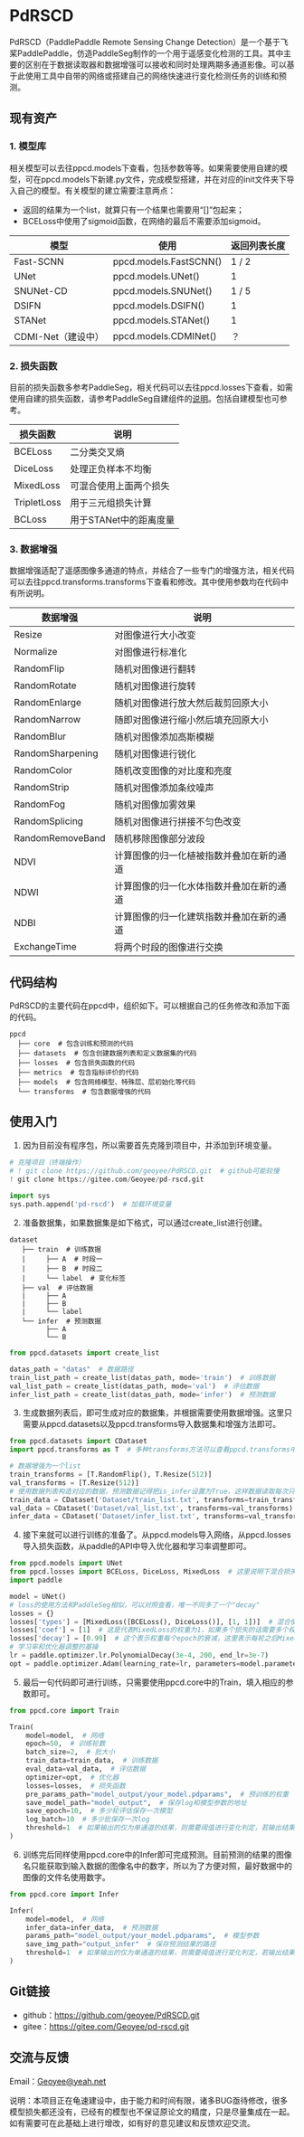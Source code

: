 # PdRSCD

PdRSCD（PaddlePaddle Remote Sensing Change Detection）是一个基于飞桨PaddlePaddle，仿造PaddleSeg制作的一个用于遥感变化检测的工具。其中主要的区别在于数据读取器和数据增强可以接收和同时处理两期多通道影像。可以基于此使用工具中自带的网络或搭建自己的网络快速进行变化检测任务的训练和预测。

## 现有资产

### 1. 模型库

相关模型可以去往ppcd.models下查看，包括参数等等。如果需要使用自建的模型，可在ppcd.models下新建.py文件，完成模型搭建，并在对应的init文件夹下导入自己的模型。有关模型的建立需要注意两点：

- 返回的结果为一个list，就算只有一个结果也需要用“[]”包起来；
- BCELoss中使用了sigmoid函数，在网络的最后不需要添加sigmoid。

| 模型               | 使用                   | 返回列表长度 |
| ------------------ | ---------------------- | ------------ |
| Fast-SCNN          | ppcd.models.FastSCNN() | 1 / 2        |
| UNet               | ppcd.models.UNet()     | 1            |
| SNUNet-CD          | ppcd.models.SNUNet()   | 1 / 5        |
| DSIFN              | ppcd.models.DSIFN()    | 1            |
| STANet             | ppcd.models.STANet()   | 1            |
| CDMI-Net（建设中） | ppcd.models.CDMINet()  | ？           |

### 2. 损失函数

目前的损失函数多参考PaddleSeg，相关代码可以去往ppcd.losses下查看，如需使用自建的损失函数，请参考PaddleSeg自建组件的[说明](https://gitee.com/paddlepaddle/PaddleSeg/blob/release/v2.0/docs/add_new_model.md)。包括自建模型也可参考。

| 损失函数    | 说明                   |
| ----------- | ---------------------- |
| BCELoss     | 二分类交叉熵           |
| DiceLoss    | 处理正负样本不均衡     |
| MixedLoss   | 可混合使用上面两个损失 |
| TripletLoss | 用于三元组损失计算     |
| BCLoss      | 用于STANet中的距离度量 |

### 3. 数据增强

数据增强适配了遥感图像多通道的特点，并结合了一些专门的增强方法，相关代码可以去往ppcd.transforms.transforms下查看和修改。其中使用参数均在代码中有所说明。

| 数据增强         | 说明                                     |
| ---------------- | ---------------------------------------- |
| Resize           | 对图像进行大小改变                       |
| Normalize        | 对图像进行标准化                         |
| RandomFlip       | 随机对图像进行翻转                       |
| RandomRotate     | 随机对图像进行旋转                       |
| RandomEnlarge    | 随机对图像进行放大然后裁剪回原大小       |
| RandomNarrow     | 随即对图像进行缩小然后填充回原大小       |
| RandomBlur       | 随机对图像添加高斯模糊                   |
| RandomSharpening | 随机对图像进行锐化                       |
| RandomColor      | 随机改变图像的对比度和亮度               |
| RandomStrip      | 随机对图像添加条纹噪声                   |
| RandomFog        | 随机对图像加雾效果                       |
| RandomSplicing   | 随机对图像进行拼接不匀色改变             |
| RandomRemoveBand | 随机移除图像部分波段                     |
| NDVI             | 计算图像的归一化植被指数并叠加在新的通道 |
| NDWI             | 计算图像的归一化水体指数并叠加在新的通道 |
| NDBI             | 计算图像的归一化建筑指数并叠加在新的通道 |
| ExchangeTime     | 将两个时段的图像进行交换                 |

## 代码结构

PdRSCD的主要代码在ppcd中，组织如下。可以根据自己的任务修改和添加下面的代码。

```
ppcd
  ├── core  # 包含训练和预测的代码
  ├── datasets  # 包含创建数据列表和定义数据集的代码
  ├── losses  # 包含损失函数的代码
  ├── metrics  # 包含指标评价的代码
  ├── models  # 包含网络模型、特殊层、层初始化等代码
  └── transforms  # 包含数据增强的代码
```

## 使用入门

1. 因为目前没有程序包，所以需要首先克隆到项目中，并添加到环境变量。

```python
# 克隆项目（终端操作）
# ! git clone https://github.com/geoyee/PdRSCD.git  # github可能较慢
! git clone https://gitee.com/Geoyee/pd-rscd.git
    
import sys
sys.path.append('pd-rscd')  # 加载环境变量
```

2. 准备数据集，如果数据集是如下格式，可以通过create_list进行创建。

```
dataset
   ├── train  # 训练数据
   |     ├── A  # 时段一
   |     ├── B  # 时段二
   |     └── label  # 变化标签
   ├── val  # 评估数据
   |     ├── A
   |     ├── B
   |     └── label
   └── infer  # 预测数据
         ├── A
         └── B
```

```python
from ppcd.datasets import create_list

datas_path = "datas"  # 数据路径
train_list_path = create_list(datas_path, mode='train')  # 训练数据
val_list_path = create_list(datas_path, mode='val')  # 评估数据
infer_list_path = create_list(datas_path, mode='infer')  # 预测数据
```

3. 生成数据列表后，即可生成对应的数据集，并根据需要使用数据增强。这里只需要从ppcd.datasets以及ppcd.transforms导入数据集和增强方法即可。

```python
from ppcd.datasets import CDataset
import ppcd.transforms as T  # 多种transforms方法可以查看ppcd.transforms中

# 数据增强为一个list
train_transforms = [T.RandomFlip(), T.Resize(512)]
val_transforms = [T.Resize(512)]
# 使用数据列表构造对应的数据，预测数据记得把is_infer设置为True，这样数据读取每次只返回两张图片（没有label）
train_data = CDataset('Dataset/train_list.txt', transforms=train_transforms)
val_data = CDataset('Dataset/val_list.txt', transforms=val_transforms)
infer_data = CDataset('Dataset/infer_list.txt', transforms=val_transforms, is_infer=True)
```

4. 接下来就可以进行训练的准备了。从ppcd.models导入网络，从ppcd.losses导入损失函数，从paddle的API中导入优化器和学习率调整即可。

```python
from ppcd.models import UNet
from ppcd.losses import BCELoss, DiceLoss, MixedLoss  # 这里说明下混合损失怎么构造
import paddle

model = UNet()
# loss的使用方法和PaddleSeg相似，可以对照查看，唯一不同多了一个"decay"
losses = {}
losses['types'] = [MixedLoss([BCELoss(), DiceLoss()], [1, 1])]  # 混合使用BCE和Dice两个损失，各自的权重都为1
losses['coef'] = [1]  # 这是代表MixedLoss的权重为1，如果多个损失的话需要多个权重
losses['decay'] = [0.99]  # 这个表示权重每个epoch的衰减，这里表示每轮之后MixedLoss的权重衰减为原来的0.99
# 学习率和优化器调整的基操
lr = paddle.optimizer.lr.PolynomialDecay(3e-4, 200, end_lr=3e-7)
opt = paddle.optimizer.Adam(learning_rate=lr, parameters=model.parameters())
```

5. 最后一句代码即可进行训练，只需要使用ppcd.core中的Train，填入相应的参数即可。

```python
from ppcd.core import Train

Train(
    model=model,  # 网络
    epoch=50,  # 训练轮数
    batch_size=2,  # 批大小
    train_data=train_data,  # 训练数据
    eval_data=val_data,  # 评估数据
    optimizer=opt,  # 优化器
    losses=losses,  # 损失函数
    pre_params_path="model_output/your_model.pdparams",  # 预训练的权重
    save_model_path="model_output",  # 保存log和模型参数的地址
    save_epoch=10,  # 多少轮评估保存一次模型
    log_batch=10  # 多少批保存一次log
    threshold=1  # 如果输出的仅为单通道的结果，则需要阈值进行变化判定，若输出结果大于等于两个通道，则该参数无效
)
```

6. 训练完后同样使用ppcd.core中的Infer即可完成预测。目前预测的结果的图像名只能获取到输入数据的图像名中的数字，所以为了方便对照，最好数据中的图像的文件名使用数字。

```python
from ppcd.core import Infer

Infer(
    model=model,  # 网络
    infer_data=infer_data,  # 预测数据
    params_path="model_output/your_model.pdparams",  # 模型参数
    save_img_path="output_infer"  # 保存预测结果的路径
    threshold=1  # 如果输出的仅为单通道的结果，则需要阈值进行变化判定，若输出结果大于等于两个通道，则该参数无效
)
```

## Git链接

- github：https://github.com/geoyee/PdRSCD.git
- gitee：https://gitee.com/Geoyee/pd-rscd.git

## 交流与反馈

Email：Geoyee@yeah.net

说明：本项目正在龟速建设中，由于能力和时间有限，诸多BUG亟待修改，很多模型损失都还没有，已经有的模型也不保证原论文的精度，只是尽量集成在一起。如有需要可在此基础上进行增改，如有好的意见建议和反馈欢迎交流。